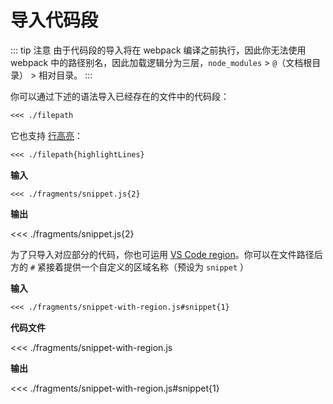 # 导入代码段

::: tip 注意
由于代码段的导入将在 webpack 编译之前执行，因此你无法使用 webpack 中的路径别名，因此加载逻辑分为三层，`node_modules` > `@`（文档根目录） > 相对目录。
:::


你可以通过下述的语法导入已经存在的文件中的代码段：

``` md
<<< ./filepath
```

它也支持 [行高亮](./4-highlight.md#代码块中的行高亮)：

``` md
<<< ./filepath{highlightLines}
```

**输入**

```
<<< ./fragments/snippet.js{2}
```

**输出**

<<< ./fragments/snippet.js{2}


为了只导入对应部分的代码，你也可运用 [VS Code region](https://code.visualstudio.com/docs/editor/codebasics#_folding)。你可以在文件路径后方的 `#` 紧接着提供一个自定义的区域名称（预设为 `snippet` ）

**输入**

``` md
<<< ./fragments/snippet-with-region.js#snippet{1}
```

**代码文件**

<<< ./fragments/snippet-with-region.js

**输出**

<<< ./fragments/snippet-with-region.js#snippet{1}
